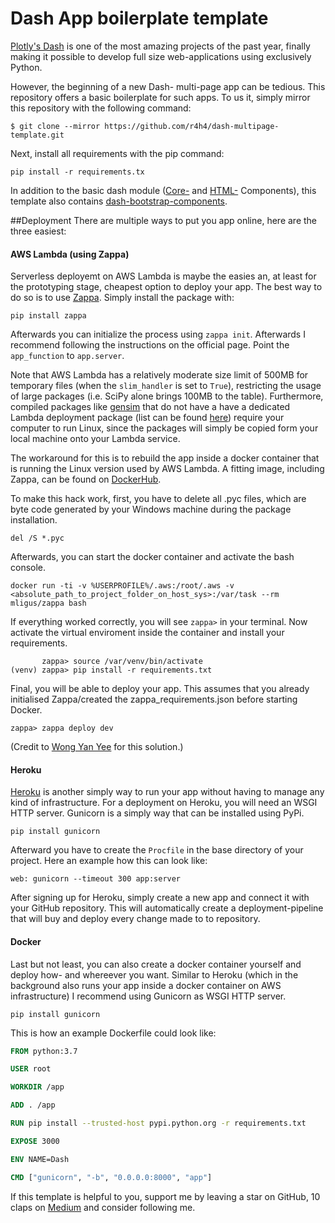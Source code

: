 # Dash App boilerplate template
[Plotly's Dash](https://github.com/plotly/dash) is one of 
the most amazing projects of the past year, finally making it possible
to develop full size web-applications using exclusively Python.

However, the beginning of a new Dash- multi-page app can be tedious. 
This repository offers a basic boilerplate for such apps. To us it, 
simply mirror this repository with the following command:
``` git-clone-command
$ git clone --mirror https://github.com/r4h4/dash-multipage-template.git
```
Next, install all requirements with the pip command:
```install-packages
pip install -r requirements.tx
```
In addition to the basic dash module 
([Core-](https://dash.plot.ly/dash-core-components) 
and [HTML-](https://dash.plot.ly/dash-html-components) Components), 
this template also contains [dash-bootstrap-components](https://dash-bootstrap-components.opensource.faculty.ai/).

##Deployment
There are multiple ways to put you app online, here are the three 
easiest:
#### AWS Lambda (using Zappa)
Serverless deployemt on AWS Lambda is maybe the easies an, at least 
for the prototyping stage, cheapest option to deploy your app. The 
best way to do so is to use [Zappa](https://github.com/Miserlou/Zappa). 
Simply install the package with:
```install-zappa
pip install zappa
```
Afterwards you can initialize the process using `zappa init`. Afterwards 
 I recommend following the instructions on the official page. 
 Point the `app_function` to `app.server`.
 
Note that AWS Lambda has a relatively moderate size limit of 500MB 
for temporary files (when the `slim_handler` is set to `True`), 
restricting the usage of large packages (i.e. SciPy alone brings 
100MB to the table). Furthermore, compiled packages like [gensim](https://github.com/RaRe-Technologies/gensim)
that do not have a have a dedicated Lambda deployment package (list 
can be found [here](https://github.com/Miserlou/lambda-packages)) 
require your computer to run Linux, since the packages will simply be 
copied form your local machine onto your Lambda service. 

The workaround for this is to rebuild the app inside a docker container 
that is running the Linux version used by AWS Lambda. A fitting image,
including Zappa, can be found on [DockerHub](https://hub.docker.com/r/mligus/zappa/dockerfile/).

To make this hack work, first, you have to delete all .pyc files, 
which are byte code generated by your Windows machine during the 
package installation.
```delete-pyc
del /S *.pyc
```
Afterwards, you can start the docker container and activate the bash 
console.
```start-docker
docker run -ti -v %USERPROFILE%/.aws:/root/.aws -v <absolute_path_to_project_folder_on_host_sys>:/var/task --rm mligus/zappa bash
```
If everything worked correctly, you will see `zappa>` in your terminal. 
Now activate the virtual enviroment inside the container and install 
your requirements.
```install-recs
       zappa> source /var/venv/bin/activate
(venv) zappa> pip install -r requirements.txt
```
Final, you  will be able to deploy your app. This assumes that you already 
initialised Zappa/created the zappa_requirements.json before starting 
Docker.
```deploy-from-docker
zappa> zappa deploy dev
```
(Credit to [Wong Yan Yee](https://medium.com/@houdinisparks/how-i-build-an-authenticated-serverless-flask-api-with-zappa-and-docker-for-a-model-582fc48fa0e0) 
for this solution.)  
 
#### Heroku
[Heroku](https://www.heroku.com/) is another simply way to run your app without having to manage 
any kind of infrastructure. For a deployment on Heroku, you will 
need an WSGI HTTP server. Gunicorn is a simply way that can be installed 
using PyPi.
```
pip install gunicorn
```
Afterward you have to create the `Procfile` in the base directory of 
your project. Here an example how this can look like:
```Procfile
web: gunicorn --timeout 300 app:server
```
After signing up for Heroku, simply create a new app and connect it 
with your GitHub repository. This will automatically create a 
deployment-pipeline that will buy and deploy every change made to 
to repository.

#### Docker
Last but not least, you can also create a docker container yourself and 
deploy how- and whereever you want. Similar to Heroku (which in the 
background also runs your app inside a docker container on AWS 
infrastructure) I recommend using Gunicorn as WSGI HTTP server.
```
pip install gunicorn
```
This is how an example Dockerfile could look like:
```Dockerfile
FROM python:3.7

USER root

WORKDIR /app

ADD . /app

RUN pip install --trusted-host pypi.python.org -r requirements.txt

EXPOSE 3000

ENV NAME=Dash

CMD ["gunicorn", "-b", "0.0.0.0:8000", "app"]
```

If this template is helpful to you, support me by leaving a star 
on GitHub, 10 claps on [Medium](https://medium.com/@karsteneckhardt) and consider following me.